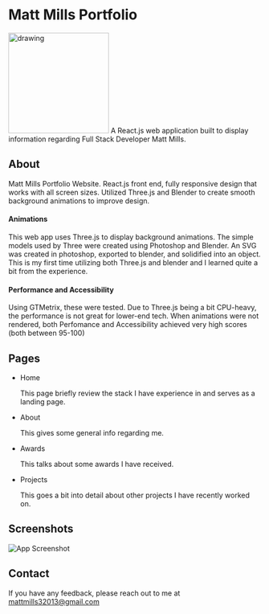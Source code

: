 
# Matt Mills Portfolio
<img src="https://m-mills.com/mmlogowhite.svg" alt="drawing" style="width:200px;"/>
A React.js web application built to display information regarding Full Stack Developer Matt Mills.

## About

Matt Mills Portfolio Website. React.js front end, fully responsive design that works with all screen sizes. Utilized Three.js and Blender to create smooth background animations to improve design.

#### Animations

This web app uses Three.js to display background animations. The simple models used by Three were created using Photoshop and Blender. An SVG was created in photoshop, exported to blender, and solidified into an object. This is my first time utilizing both Three.js and blender and I learned quite a bit from the experience.

#### Performance and Accessibility

Using GTMetrix, these were tested. Due to Three.js being a bit CPU-heavy, the performance is not great for lower-end tech. When animations were not rendered, both Perfomance and Accessibility achieved very high scores (both between 95-100)

## Pages

- Home
        
    This page briefly review the stack I have experience in and serves as a landing page.
- About

    This gives some general info regarding me.
- Awards

    This talks about some awards I have received.
- Projects

    This goes a bit into detail about other projects I have recently worked on.
  
## Screenshots

![App Screenshot](https://m-mills.com/PortfolioHome.png)

## Contact

If you have any feedback, please reach out to me at [mattmills32013@gmail.com](mailto:mattmills32013@gmail.com)
